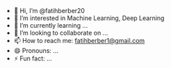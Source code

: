 - 👋 Hi, I’m @fatihberber20
- 👀 I’m interested in Machine Learning, Deep Learning 
- 🌱 I’m currently learning ...
- 💞️ I’m looking to collaborate on ...
- 📫 How to reach me: fatihberber1@gmail.com
- 😄 Pronouns: ...
- ⚡ Fun fact: ...

<!---
fatihberber20/fatihberber20 is a ✨ special ✨ repository because its `README.md` (this file) appears on your GitHub profile.
You can click the Preview link to take a look at your changes.
--->
